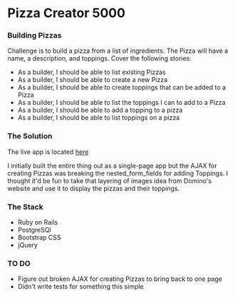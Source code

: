 # Pizza Creator 5000

### Building Pizzas

Challenge is to build a pizza from a list of ingredients. The Pizza will have a name, a description, and toppings. Cover the following stories:
  * As a builder, I should be able to list existing Pizzas
  * As a builder, I should be able to create a new Pizza
  * As a builder, I should be able to create toppings that can be added to a Pizza
  * As a builder, I should be able to list the toppings I can to add to a Pizza
  * As a builder, I should be able to add a topping to a pizza
  * As a builder, I should be able to list toppings on a pizza

### The Solution

The live app is located [here](https://pizza-creator-5000.herokuapp.com)

I initially built the entire thing out as a single-page app but the AJAX for creating Pizzas was breaking the nested_form_fields for adding Toppings. I thought it'd be fun to take that layering of images idea from Domino's website and use it to display the pizzas and their toppings.

### The Stack
+ Ruby on Rails
+ PostgreSQl
+ Bootstrap CSS
+ jQuery

### TO DO
+ Figure out broken AJAX for creating Pizzas to bring back to one page
+ Didn't write tests for something this simple 